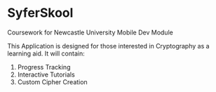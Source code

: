 # SyferSkool
Coursework for Newcastle University Mobile Dev Module

This Application is designed for those interested in Cryptography as a learning aid. It will contain:

1. Progress Tracking
2. Interactive Tutorials
3. Custom Cipher Creation
